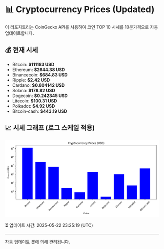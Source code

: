 
# 📊 Cryptocurrency Prices (Updated)

이 리포지토리는 CoinGecko API를 사용하여 코인 TOP 10 시세를 10분가격으로 자동 업데이트합니다.

## 💰 현재 시세
- Bitcoin: **$111183 USD**
- Ethereum: **$2644.38 USD**
- Binancecoin: **$684.83 USD**
- Ripple: **$2.42 USD**
- Cardano: **$0.804142 USD**
- Solana: **$178.82 USD**
- Dogecoin: **$0.242345 USD**
- Litecoin: **$100.31 USD**
- Polkadot: **$4.92 USD**
- Bitcoin-cash: **$443.19 USD**

## 📈 시세 그래프 (로그 스케일 적용)
![Crypto Prices](crypto_prices.png)

⏳ 업데이트 시간: 2025-05-22 23:25:19 (UTC)

---
자동 업데이트 봇에 의해 관리됩니다.

